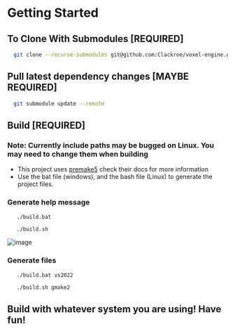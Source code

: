 

# Getting Started

## To Clone With Submodules [REQUIRED]
```bash
  git clone --recurse-submodules git@github.com:Clackroe/voxel-engine.git
```

## Pull latest dependency changes [MAYBE REQUIRED]
```bash
  git submodule update --remote
```

## Build [REQUIRED]
### Note: Currently include paths may be bugged on Linux. You may need to change them when building
- This project uses [premake5](https://premake.github.io/download) check their docs for more information
- Use the bat file (windows), and the bash file (Linux) to generate the project files.
### Generate help message
```CMD
   ./build.bat
```
```bash
   ./build.sh
```
![image](https://github.com/Clackroe/voxel-engine/assets/65436489/f905285b-aea9-42f2-b8f2-f25864d82976)

### Generate files
```CMD
   ./build.bat vs2022
```
```bash
   ./build.sh gmake2
```

## Build with whatever system you are using! Have fun!
